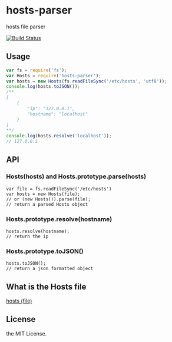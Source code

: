 # hosts-parser
hosts file parser

[![Build Status](https://travis-ci.org/imyelo/hosts-parser.svg?branch=master)](https://travis-ci.org/imyelo/hosts-parser)

## Usage
```javascript
var fs = require('fs');
var Hosts = require('hosts-parser');
var hosts = new Hosts(fs.readFileSync('/etc/hosts', 'utf8'));
console.log(hosts.toJSON());
/**
[
    {
        "ip": "127.0.0.1",
        "hostname": "localhost"
    }
]
**/
console.log(hosts.resolve('localhost'));
// 127.0.0.1
```

## API
### Hosts(hosts) and Hosts.prototype.parse(hosts)
```
var file = fs.readFileSync('/etc/hosts')
var hosts = new Hosts(file);
// or (new Hosts()).parse(file);
// return a parsed Hosts object
```

### Hosts.prototype.resolve(hostname)
```
hosts.resolve(hostname);
// return the ip
```

### Hosts.prototype.toJSON()
```
hosts.toJSON();
// return a json formatted object
```

## What is the Hosts file
[hosts (file)](http://en.wikipedia.org/wiki/Hosts_%28file%29)

## License
the MIT License.
